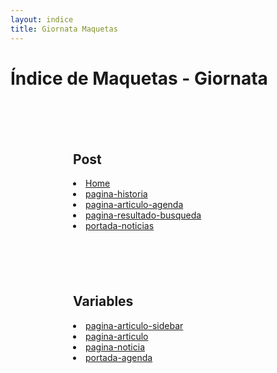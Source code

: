 ```yaml
---
layout: indice
title: Giornata Maquetas
---
```


<h1>Índice de Maquetas - Giornata</h1>
<nav style='margin: 100px'>
  <h1>Post </h1>
  <li><a href="pags/home">Home</a></li>
  <li><a href="pagina-articulo-historia.html">pagina-historia</a></li>
  <li><a href="pags/articulo-agenda">pagina-articulo-agenda</a></li>
  <li><a href="pags/resultado-de-busqueda">pagina-resultado-busqueda</a></li>
  <li><a href="pags/portada-noticias">portada-noticias</a></li>
</nav>
<nav style='margin: 100px'>
  <h1>Variables</h1>
  <li><a href="pagina-articulo-sidebar.html">pagina-articulo-sidebar</a></li>
  <li><a href="pagina-articulo.html">pagina-articulo</a></li>
  <li><a href="pagina-noticia.html">pagina-noticia</a></li>
  <li><a href="portada-agenda.html">portada-agenda</a></li>
</nav>